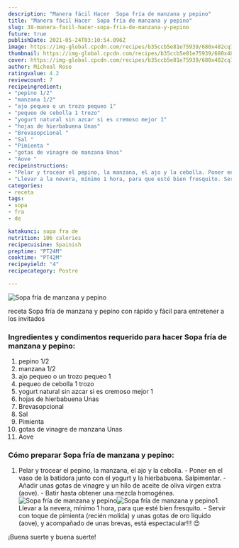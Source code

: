 ```yaml
---
description: "Manera fácil Hacer  Sopa fría de manzana y pepino"
title: "Manera fácil Hacer  Sopa fría de manzana y pepino"
slug: 38-manera-facil-hacer-sopa-fria-de-manzana-y-pepino
future: true
publishDate: 2021-05-24T03:10:54.096Z
image: https://img-global.cpcdn.com/recipes/b35ccb5e81e75939/680x482cq70/sopa-fria-de-manzana-y-pepino-foto-principal.jpg
thumbnail: https://img-global.cpcdn.com/recipes/b35ccb5e81e75939/680x482cq70/sopa-fria-de-manzana-y-pepino-foto-principal.jpg
cover: https://img-global.cpcdn.com/recipes/b35ccb5e81e75939/680x482cq70/sopa-fria-de-manzana-y-pepino-foto-principal.jpg
author: Micheal Rose
ratingvalue: 4.2
reviewcount: 7
recipeingredient:
- "pepino 1/2"
- "manzana 1/2"
- "ajo pequeo o un trozo pequeo 1"
- "pequeo de cebolla 1 trozo"
- "yogurt natural sin azcar si es cremoso mejor 1"
- "hojas de hierbabuena Unas"
- "Brevasopcional "
- "Sal "
- "Pimienta "
- "gotas de vinagre de manzana Unas"
- "Aove "
recipeinstructions:
- "Pelar y trocear el pepino, la manzana, el ajo y la cebolla. Poner en el vaso de la batidora junto con el yogurt y la hierbabuena. Salpimentar. Añadir unas gotas de vinagre y un hilo de aceite de oliva virgen extra (aove).  Batir hasta obtener una mezcla homogénea."
- "Llevar a la nevera, mínimo 1 hora, para que esté bien fresquito. Servir con toque de pimienta (recién molida) y unas gotas de oro líquido (aove), y acompañado de unas brevas, está espectacular!!! 😍"
categories:
- receta
tags:
- sopa
- fra
- de

katakunci: sopa fra de 
nutrition: 106 calories
recipecuisine: Spainish
preptime: "PT24M"
cooktime: "PT42M"
recipeyield: "4"
recipecategory: Postre

---
```



![Sopa fría de manzana y pepino](https://img-global.cpcdn.com/recipes/b35ccb5e81e75939/680x482cq70/sopa-fria-de-manzana-y-pepino-foto-principal.jpg)

receta Sopa fría de manzana y pepino con rápido y fácil para entretener a los invitados

<!--inarticleads1-->

### Ingredientes y condimentos requerido para hacer Sopa fría de manzana y pepino:

1. pepino 1/2
1. manzana 1/2
1. ajo pequeo o un trozo pequeo 1
1. pequeo de cebolla 1 trozo
1. yogurt natural sin azcar si es cremoso mejor 1
1. hojas de hierbabuena Unas
1. Brevasopcional 
1. Sal 
1. Pimienta 
1. gotas de vinagre de manzana Unas
1. Aove 



<!--inarticleads2-->

### Cómo preparar Sopa fría de manzana y pepino:

1. Pelar y trocear el pepino, la manzana, el ajo y la cebolla. - Poner en el vaso de la batidora junto con el yogurt y la hierbabuena. Salpimentar. - Añadir unas gotas de vinagre y un hilo de aceite de oliva virgen extra (aove).  - Batir hasta obtener una mezcla homogénea.
<img src="https://img-global.cpcdn.com/steps/d5b176aeacf49205/160x128cq70/foto-del-paso-1-de-la-receta-sopa-fria-de-manzana-y-pepino.jpg" alt="Sopa fría de manzana y pepino"><img src="https://img-global.cpcdn.com/steps/24196f985f4468f2/160x128cq70/foto-del-paso-1-de-la-receta-sopa-fria-de-manzana-y-pepino.jpg" alt="Sopa fría de manzana y pepino">1. Llevar a la nevera, mínimo 1 hora, para que esté bien fresquito. - Servir con toque de pimienta (recién molida) y unas gotas de oro líquido (aove), y acompañado de unas brevas, está espectacular!!! 😍



¡Buena suerte y buena suerte!

